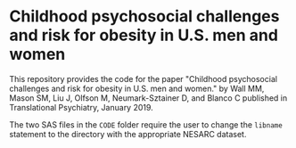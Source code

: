 # Childhood psychosocial challenges and risk for obesity in U.S. men and women

This repository provides the code for the paper "Childhood psychosocial challenges and risk for obesity in U.S. men and women." by Wall MM, Mason SM, Liu J, Olfson M, Neumark-Sztainer D, and Blanco C published in Translational Psychiatry, January 2019.

The two SAS files in the `CODE` folder require the user to change the `libname` statement to the directory with the appropriate NESARC dataset. 
